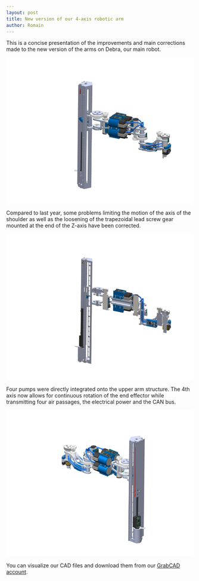 ```yaml
---
layout: post
title: New version of our 4-axis robotic arm
author: Romain
---
```


This is a concise presentation of the improvements and main corrections made to the new version of the arms on Debra, our main robot.

![Debra Arm, 2016 edition](/images/2016/Bras1.png)

Compared to last year, some problems limiting the motion of the axis of the shoulder as well as the loosening of the trapezoidal lead screw gear mounted at the end of the Z-axis have been corrected.

![Debra Arm, 2016 edition](/images/2016/Bras2.png)

Four pumps were directly integrated onto the upper arm structure.
The 4th axis now allows for continuous rotation of the end effector while transmitting four air passages, the electrical power and the CAN bus.

![Debra Arm, 2016 edition](/images/2016/Bras3.png)

You can visualize our CAD files and download them from our [GrabCAD account](https://grabcad.com/library/4-axis-robotic-arm-v2-1).

